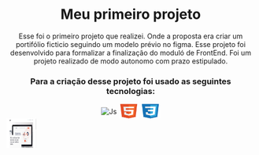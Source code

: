 <div align="center">
<h1>Meu primeiro projeto</h1>
</div>

<div align="center">
<p>
  Esse foi o primeiro projeto que realizei. Onde a proposta era criar um portifólio ficticio seguindo um modelo prévio no figma. Esse projeto foi desenvolvido para formalizar a finalização do moduló de FrontEnd. Foi um projeto realizado de modo autonomo com prazo estipulado. 
</p>
</div>

<div align="center" valign="top"> 
  <h3>Para a criação desse projeto foi usado as seguintes tecnologias:</h3>
  <img align="center" alt="Js" height="30" width="40" src="https://raw.githubusImagemPortifolio.pngercontent.com/devicons/devicon/master/icons/javascript/javascript-plain.svg">
 <img align="center" alt="HTML" height="30" width="40" src="https://raw.githubusercontent.com/devicons/devicon/master/icons/html5/html5-original.svg">
  <img align="center" alt="CSS" height="30" width="40" src="https://raw.githubusercontent.com/devicons/devicon/master/icons/css3/css3-original.svg">
</div>

<div>
  <img alt="print da tela do projeto exemplificando como é o prejeto" height="60" width=
"60"
  src="./ImagensPrint/ImagemPortifolio.png">
</div>


  
